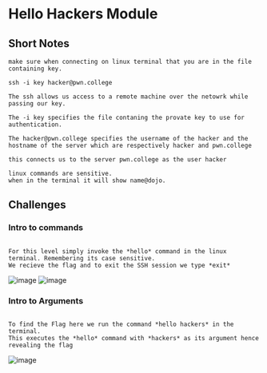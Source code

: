 # Hello Hackers Module

## Short Notes

```
make sure when connecting on linux terminal that you are in the file containing key. 

ssh -i key hacker@pwn.college

The ssh allows us access to a remote machine over the netowrk while passing our key.

The -i key specifies the file contaning the provate key to use for authentication.

The hacker@pwn.college specifies the username of the hacker and the hostname of the server which are respectively hacker and pwn.college 

this connects us to the server pwn.college as the user hacker

linux commands are sensitive.
when in the terminal it will show name@dojo.

```

## Challenges

### Intro to commands
```

For this level simply invoke the *hello* command in the linux terminal. Remembering its case sensitive.
We recieve the flag and to exit the SSH session we type *exit*

```
![image](https://github.com/user-attachments/assets/85b56ddb-0ed7-4c57-bb56-efc4b45c1f4e)
![image](https://github.com/user-attachments/assets/219853d3-33b4-42b8-a318-1b268e8af97e)

### Intro to Arguments
```

To find the Flag here we run the command *hello hackers* in the terminal.
This executes the *hello* command with *hackers* as its argument hence revealing the flag

```
![image](https://github.com/user-attachments/assets/60951bb6-0afb-4728-a5fb-0c8847e1c039)



